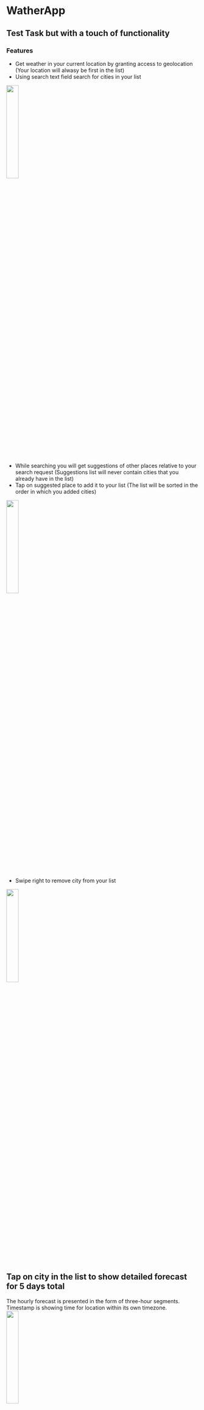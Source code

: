 # WatherApp
## Test Task but with a touch of functionality
### Features
* Get weather in your current location by granting access to geolocation (Your location will alwasy be first in the list)
* Using search text field search for cities in your list
<img src="https://user-images.githubusercontent.com/23027718/213484657-83f9049c-1bfc-489c-a216-4d1edd749350.PNG" width=25% height=25%>

- While searching you will get suggestions of other places relative to your search request (Suggestions list will never contain cities that you already have in the list)
- Tap on suggested place to add it to your list (The list will be sorted in the order in which you added cities)
<img src="https://user-images.githubusercontent.com/23027718/213490309-353e2b14-bb45-4af9-b938-f3167c9287a1.PNG" width=25% height=25%>

- Swipe right to remove city from your list
<img src ="https://user-images.githubusercontent.com/23027718/213492301-bb7572ce-9b34-4efe-bb65-d43d33201b6d.PNG" width=25% height=25%>

## Tap on city in the list to show detailed forecast for 5 days total
The hourly forecast is presented in the form of three-hour segments.
Timestamp is showing time for location within its own timezone.
<img src="https://user-images.githubusercontent.com/23027718/213488116-51043412-50cd-4d87-8c5c-f3cab582e36f.PNG" width=25% height=25%>


